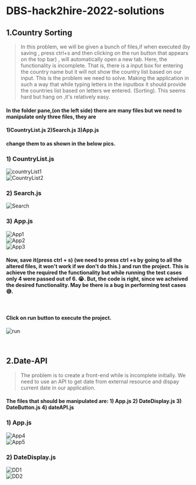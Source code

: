 # DBS-hack2hire-2022-solutions

## 1.Country Sorting

> In this problem, we will be given a bunch of files,if when executed (by saving , press ctrl+s and then clicking on the run button that appears on the top bar) , will automatically open a new tab. Here, the functionality is incomplete. That is, there is a input box for entering the country name but it will not show the country list based on our input. This is the problem we need to solve. Making the application in such a way that while typing letters in the inputbox it should provide the countries list based on letters we entered. (Sorting).  This seems hard but hang on ,it's relatively easy. 


#### In the folder pane,(on the left side) there are many files but we need to manipulate only three files, they are 
#### 1)CountryList.js   2)Search.js   3)App.js
#### change them to as shown in the below pics.

### 1) CountryList.js

![countryList1](https://user-images.githubusercontent.com/68241977/157170514-73532c1e-b152-4056-a3e8-78f7a551d363.jpeg)
<br />
![CountryList2](https://user-images.githubusercontent.com/68241977/157170529-7980e915-7f64-4b19-9c67-55414dc827fd.jpeg)
<br />

### 2) Search.js
![Search](https://user-images.githubusercontent.com/68241977/157170839-2458254e-7932-464c-b728-4eeca2857801.jpeg)
<br />

### 3) App.js
![App1](https://user-images.githubusercontent.com/68241977/157171398-d373d959-19da-4552-a5e7-10eb259cc82b.jpeg)
<br />
![App2](https://user-images.githubusercontent.com/68241977/157171414-7e9e26d7-2360-4a22-a2e3-07a5d6e85e46.jpeg)
<br />
![App3](https://user-images.githubusercontent.com/68241977/157171426-0a417619-59f0-4bc2-89d6-51561d4fd59e.jpeg)
<br />

#### Now, save it(press ctrl + s) (we need to press ctrl +s by going to all the altered files, it won't work if we don't do this.) and run the project. This is achieve the required the functionality but while running the test cases only 4 were passed out of 6. 😭. But, the code is right, since we acheived the desired functionality. May be there is a bug in performing test cases 😅.
<br />

#### Click on run button to execute the project.
![run](https://user-images.githubusercontent.com/68241977/157172494-ad292f6b-e5ee-4333-a592-d989474630f1.jpeg)

<br />


## 2.Date-API

> The problem is to create a front-end while is incomplete initially. We need to use an API to get date from external resource and dispay current date in our application.

#### The files that should be manipulated are: 1) App.js 2) DateDisplay.js 3) DateButton.js 4) dateAPI.js

### 1) App.js

![App4](https://user-images.githubusercontent.com/68241977/157174436-efdc99df-4d78-41e5-8915-4999c953b3ff.jpeg)
<br />
![App5](https://user-images.githubusercontent.com/68241977/157174472-952db229-608b-4e4a-acb8-e9914e41d89d.jpeg)
<br />

### 2) DateDisplay.js

![DD1](https://user-images.githubusercontent.com/68241977/157174822-8e3a7018-a334-4021-971e-3de8005fc331.jpeg)
<br />
![DD2](https://user-images.githubusercontent.com/68241977/157174829-bd788c87-c814-476e-9f9c-ad3f78858061.jpeg)


